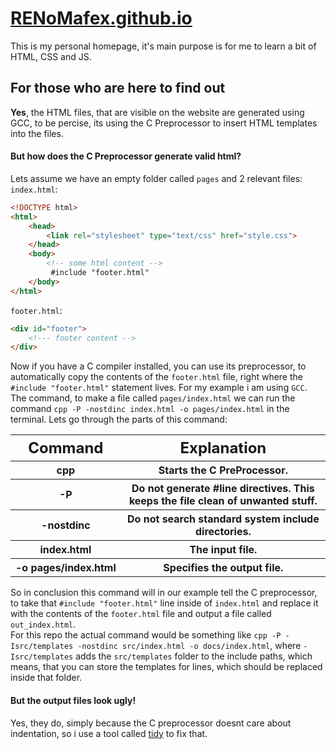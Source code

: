 # [RENoMafex.github.io](https://RENoMafex.github.io)

This is my personal homepage, it's main purpose is for me to learn a bit of HTML, CSS and JS.

## For those who are here to find out

**Yes**, the HTML files, that are visible on the website are generated using GCC, to be percise, its using the C Preprocessor to insert HTML templates into the files.

#### But how does the C Preprocessor generate valid html?

Lets assume we have an empty folder called `pages` and 2 relevant files:<br>
`index.html`:
```html
<!DOCTYPE html>
<html>
    <head>
        <link rel="stylesheet" type="text/css" href="style.css">
    </head>
    <body>
        <!-- some html content -->
         #include "footer.html"
    </body>
</html>
```
`footer.html`:
```html
<div id="footer">
    <!--- footer content -->
</div>
```

Now if you have a C compiler installed, you can use its preprocessor, to automatically copy the contents of the `footer.html` file, right where the `#include "footer.html"` statement lives. For my example i am using `GCC`. The command, to make a file called `pages/index.html` we can run the command <span style="white-space: nowrap">`cpp -P -nostdinc index.html -o pages/index.html`</span>
in the terminal. Lets go through the parts of this command:
<table><tr>
    <th style="white-space: nowrap; text-align: center; font-size: 150%;">Command</th>
    <th style="width: 100%; font-size: 150%;">Explanation</th>
</tr><tr>
    <th style="text-align: center;">cpp</th>
    <th>Starts the C PreProcessor.</th>
</tr><tr>
    <th style="text-align: center;">-P</th>
    <th>Do not generate #line directives. This keeps the file clean of unwanted stuff.</th>
</tr><tr>
    <th style="text-align: center;">-nostdinc</th>
    <th>Do not search standard system include directories.</th>
</tr><tr>
    <th style="text-align: center;">index.html</th>
    <th>The input file.</th>
</tr><tr>
    <th style="white-space: nowrap; text-align: center;">-o pages/index.html</th>
    <th>Specifies the output file.</th>
</tr></table>

So in conclusion this command will in our example tell the C preprocessor, to take that `#include "footer.html"` line inside of `index.html` and replace it with the contents of the `footer.html` file and output a file called `out_index.html`.<br>
For this repo the actual command would be something like <span style="white-space: nowrap">`cpp -P -Isrc/templates -nostdinc src/index.html -o docs/index.html`</span>, where `-Isrc/templates` adds the `src/templates` folder to the include paths, which means, that you can store the templates for lines, which should be replaced inside that folder.

#### But the output files look ugly!
Yes, they do, simply because the C preprocessor doesnt care about indentation, so i use a tool called [tidy](https://www.html-tidy.org/) to fix that.